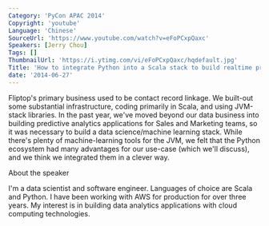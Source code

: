 ```yaml
---
Category: 'PyCon APAC 2014'
Copyright: 'youtube'
Language: 'Chinese'
SourceUrl: 'https://www.youtube.com/watch?v=eFoPCxpQaxc'
Speakers: [Jerry Chou]
Tags: []
ThumbnailUrl: 'https://i.ytimg.com/vi/eFoPCxpQaxc/hqdefault.jpg'
Title: 'How to integrate Python into a Scala stack to build realtime predictive models'
date: '2014-06-27'
---
```

Fliptop's primary business used to be contact record linkage. We built-out some substantial infrastructure, coding primarily in Scala, and using JVM-stack libraries. In the past year, we've moved beyond our data business into building predictive analytics applications for Sales and Marketing teams, so it was necessary to build a data science/machine learning stack. While there's plenty of machine-learning tools for the JVM, we felt that the Python ecosystem had many advantages for our use-case (which we'll discuss), and we think we integrated them in a clever way.


About the speaker


I'm a data scientist and software engineer. Languages of choice are Scala and Python. I have been working with AWS for production for over three years. My interest is in building data analytics applications with cloud computing technologies.